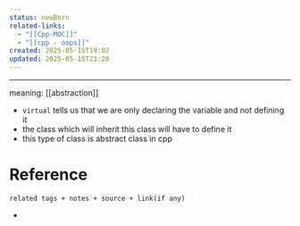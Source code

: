 ```yaml
---
status: newBorn
related-links:
  - "[[Cpp-MOC]]"
  - "[[cpp - oops]]"
created: 2025-05-15T19:02
updated: 2025-05-15T23:28
---
```

---

meaning: [[abstraction]]

- `virtual` tells us that we are only declaring the variable and not defining it
- the class which will inherit this class will have to define it
- this type of class is abstract class in cpp


# Reference
`related tags + notes + source + link(if any)`
 

- 